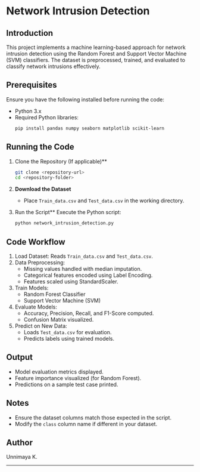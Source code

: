 # Network Intrusion Detection

## Introduction
This project implements a machine learning-based approach for network intrusion detection using the Random Forest and Support Vector Machine (SVM) classifiers. The dataset is preprocessed, trained, and evaluated to classify network intrusions effectively.

## Prerequisites
Ensure you have the following installed before running the code:
- Python 3.x
- Required Python libraries:
  ```bash
  pip install pandas numpy seaborn matplotlib scikit-learn
  ```

## Running the Code
1. Clone the Repository (If applicable)**
   ```bash
   git clone <repository-url>
   cd <repository-folder>
   ```

2. **Download the Dataset**
   - Place `Train_data.csv` and `Test_data.csv` in the working directory.

3. Run the Script**
   Execute the Python script:
   ```bash
   python network_intrusion_detection.py
   ```

## Code Workflow
1. Load Dataset: Reads `Train_data.csv` and `Test_data.csv`.
2. Data Preprocessing:
   - Missing values handled with median imputation.
   - Categorical features encoded using Label Encoding.
   - Features scaled using StandardScaler.
3. Train Models:
   - Random Forest Classifier
   - Support Vector Machine (SVM)
4. Evaluate Models:
   - Accuracy, Precision, Recall, and F1-Score computed.
   - Confusion Matrix visualized.
5. Predict on New Data:
   - Loads `Test_data.csv` for evaluation.
   - Predicts labels using trained models.

## Output
- Model evaluation metrics displayed.
- Feature importance visualized (for Random Forest).
- Predictions on a sample test case printed.

## Notes
- Ensure the dataset columns match those expected in the script.
- Modify the `class` column name if different in your dataset.

## Author
Unnimaya K.

---


